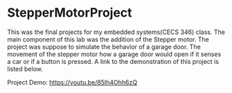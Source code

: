 # StepperMotorProject

This was the final projects for my embedded systems(CECS 346) class. The main component of this lab was the addition of the Stepper motor. The project was suppose to simulate the behavior of a garage door. The movement of the stepper motor how a garage door would open if it senses a car or if a button is pressed. A link to the demonstration of this project is listed below.

Project Demo: https://youtu.be/85lh4Ohh6zQ
